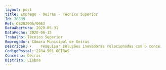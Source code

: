 ```yaml
--- 
layout: post
title: Emprego - Oeiras - Técnico Superior
Id: 76839
Ref: OE202005/0663
DataAbertura: 2020-05-31
DataFecho: 2020-06-15
Trabalho: Técnico Superior
Empregador: Câmara Municipal de Oeiras
Descricao: •	Pesquisar soluções inovadoras relacionadas com o conceito de cidade inteligente, aferindo as necessidades dos serviços, das empresas e dos cidadãos e propondo a implementação de soluções tecnológicas inteligentes no município •	Elaborar planos, estudos, programas e propostas, de carater estratégico, ou proceder à aquisição dos mesmos, no âmbito das áreas de atuação do Gabinete, com vista ao desenvolvimento urbano sustentável •	Promover a política de dados abertos •	Promover parcerias, protocolos, apoio a candidaturas e análise de estudos de âmbito municipal e ou regional de referência •	 Gerir e acompanhar eventos e atividades •         Responder a solicitações diversas
CodigoPostal: 2784-501 OEIRAS
Concelho: Oeiras
Distrito: Lisboa
--- 
```

